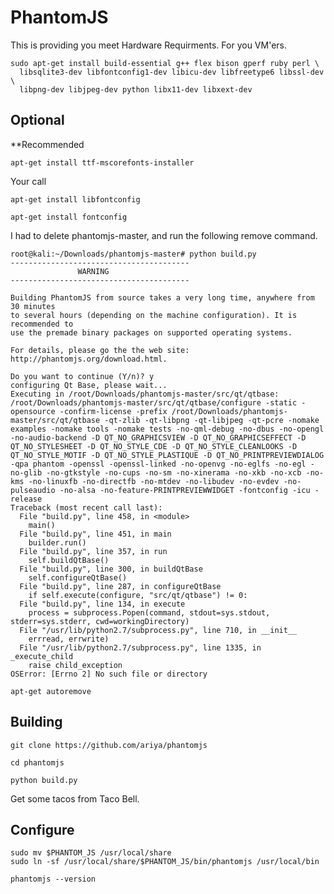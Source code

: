 # PhantomJS

This is providing you meet Hardware Requirments. For you VM'ers.

```
sudo apt-get install build-essential g++ flex bison gperf ruby perl \
  libsqlite3-dev libfontconfig1-dev libicu-dev libfreetype6 libssl-dev \
  libpng-dev libjpeg-dev python libx11-dev libxext-dev
```

## Optional

**Recommended

	apt-get install ttf-mscorefonts-installer

Your call

	apt-get install libfontconfig

	apt-get install fontconfig

I had to delete phantomjs-master, and run the following remove command.
```
root@kali:~/Downloads/phantomjs-master# python build.py
----------------------------------------
               WARNING
----------------------------------------

Building PhantomJS from source takes a very long time, anywhere from 30 minutes
to several hours (depending on the machine configuration). It is recommended to
use the premade binary packages on supported operating systems.

For details, please go the the web site: http://phantomjs.org/download.html.

Do you want to continue (Y/n)? y
configuring Qt Base, please wait...
Executing in /root/Downloads/phantomjs-master/src/qt/qtbase: /root/Downloads/phantomjs-master/src/qt/qtbase/configure -static -opensource -confirm-license -prefix /root/Downloads/phantomjs-master/src/qt/qtbase -qt-zlib -qt-libpng -qt-libjpeg -qt-pcre -nomake examples -nomake tools -nomake tests -no-qml-debug -no-dbus -no-opengl -no-audio-backend -D QT_NO_GRAPHICSVIEW -D QT_NO_GRAPHICSEFFECT -D QT_NO_STYLESHEET -D QT_NO_STYLE_CDE -D QT_NO_STYLE_CLEANLOOKS -D QT_NO_STYLE_MOTIF -D QT_NO_STYLE_PLASTIQUE -D QT_NO_PRINTPREVIEWDIALOG -qpa phantom -openssl -openssl-linked -no-openvg -no-eglfs -no-egl -no-glib -no-gtkstyle -no-cups -no-sm -no-xinerama -no-xkb -no-xcb -no-kms -no-linuxfb -no-directfb -no-mtdev -no-libudev -no-evdev -no-pulseaudio -no-alsa -no-feature-PRINTPREVIEWWIDGET -fontconfig -icu -release
Traceback (most recent call last):
  File "build.py", line 458, in <module>
    main()
  File "build.py", line 451, in main
    builder.run()
  File "build.py", line 357, in run
    self.buildQtBase()
  File "build.py", line 300, in buildQtBase
    self.configureQtBase()
  File "build.py", line 287, in configureQtBase
    if self.execute(configure, "src/qt/qtbase") != 0:
  File "build.py", line 134, in execute
    process = subprocess.Popen(command, stdout=sys.stdout, stderr=sys.stderr, cwd=workingDirectory)
  File "/usr/lib/python2.7/subprocess.py", line 710, in __init__
    errread, errwrite)
  File "/usr/lib/python2.7/subprocess.py", line 1335, in _execute_child
    raise child_exception
OSError: [Errno 2] No such file or directory
```
	apt-get autoremove

## Building

	git clone https://github.com/ariya/phantomjs

	cd phantomjs

	python build.py

Get some tacos from Taco Bell.

## Configure

	sudo mv $PHANTOM_JS /usr/local/share
	sudo ln -sf /usr/local/share/$PHANTOM_JS/bin/phantomjs /usr/local/bin

	phantomjs --version
